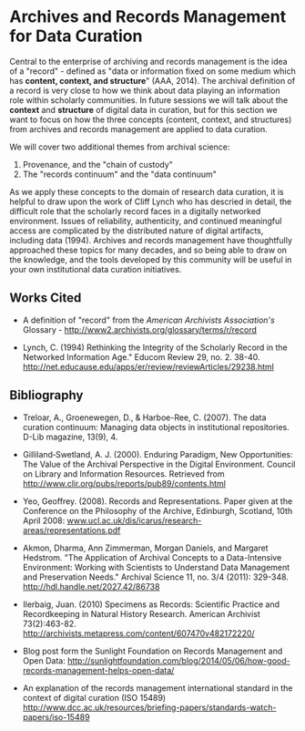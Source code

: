 # Archives and Records Management for Data Curation

Central to the enterprise of archiving and records management is the idea of a "record" - defined as "data or information fixed on some medium which has **content, context, and structure**" (AAA, 2014). The archival definition of a record is very close to how we think about data playing an information role within scholarly communities. In future sessions we will talk about the **context** and **structure** of digital data in curation, but for this section we want to focus on how the three concepts (content, context, and structures) from archives and records management are applied to data curation. 

We will cover two additional themes from archival science: 

1. Provenance, and the "chain of custody" 
2. The "records continuum" and the "data continuum"

As we apply these concepts to the domain of research data curation, it is helpful to draw upon the work of Cliff Lynch who has descried in detail, the difficult role that the scholarly record faces in a digitally networked environment. Issues of reliability, authenticity, and continued meaningful access are complicated by the distributed nature of digital artifacts, including data (1994). Archives and records management have thoughtfully approached these topics for many decades, and so being able to draw on the knowledge, and the tools developed by this community will be useful in your own institutional data curation initiatives.  
 
## Works Cited

- A definition of "record" from the _American Archivists Association's_ Glossary - http://www2.archivists.org/glossary/terms/r/record 

- Lynch, C.  (1994) Rethinking the Integrity of the Scholarly Record in the Networked Information Age." Educom Review 29, no. 2.  38-40. http://net.educause.edu/apps/er/review/reviewArticles/29238.html


## Bibliography

- Treloar, A., Groenewegen, D., & Harboe-Ree, C. (2007). The data curation continuum: Managing data objects in institutional repositories. D-Lib magazine, 13(9), 4.

- Gilliland‐Swetland, A. J. (2000). Enduring Paradigm, New Opportunities: The Value of the Archival Perspective in the Digital Environment. Council on Library and Information Resources. Retrieved from http://www.clir.org/pubs/reports/pub89/contents.html

- Yeo, Geoffrey. (2008). Records and Representations. Paper given at the Conference on the Philosophy of the Archive, Edinburgh, Scotland, 10th April 2008: www.ucl.ac.uk/dis/icarus/research-areas/representations.pdf

- Akmon, Dharma, Ann Zimmerman, Morgan Daniels, and Margaret Hedstrom. "The Application of Archival Concepts to a Data-Intensive Environment: Working with Scientists to Understand Data Management and Preservation Needs." Archival Science 11, no. 3/4 (2011): 329-348. http://hdl.handle.net/2027.42/86738

- Ilerbaig, Juan. (2010) Specimens as Records: Scientific Practice and Recordkeeping in Natural History Research. American Archivist 73(2):463-82. http://archivists.metapress.com/content/607470v482172220/

- Blog post form the Sunlight Foundation on Records Management and Open Data: http://sunlightfoundation.com/blog/2014/05/06/how-good-records-management-helps-open-data/

- An explanation of the records management international standard in the context of digital curation (ISO 15489) http://www.dcc.ac.uk/resources/briefing-papers/standards-watch-papers/iso-15489

